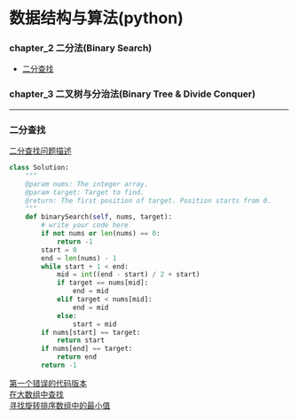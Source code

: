# 数据结构与算法(python)

### chapter_2 二分法(Binary Search)

 - [二分查找](#二分查找)


### chapter_3 二叉树与分治法(Binary Tree & Divide Conquer)


---

### 二分查找

[二分查找问题描述](http://www.lintcode.com/problem/first-position-of-target/)<br>
```python
class Solution:
    """
    @param nums: The integer array.
    @param target: Target to find.
    @return: The first position of target. Position starts from 0.
    """
    def binarySearch(self, nums, target):
        # write your code here
        if not nums or len(nums) == 0:
            return -1
        start = 0
        end = len(nums) - 1
        while start + 1 < end:
            mid = int((end - start) / 2 + start)
            if target == nums[mid]:
                end = mid
            elif target < nums[mid]:
                end = mid
            else:
                start = mid
        if nums[start] == target:
            return start
        if nums[end] == target:
            return end
        return -1
```


[第一个错误的代码版本](https://www.lintcode.com/problem/first-bad-version/description)<br>
[在大数组中查找](https://www.lintcode.com/problem/search-in-a-big-sorted-array/description)<br>
[寻找旋转排序数组中的最小值](https://www.lintcode.com/problem/find-minimum-in-rotated-sorted-array/description)<br>

